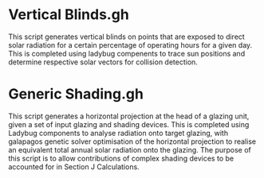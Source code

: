 # Vertical Blinds.gh
This script generates vertical blinds on points that are exposed to direct solar radiation for a certain percentage of operating hours for a given day. This is completed using ladybug compenents to trace sun positions and determine respective solar vectors for collision detection.
# Generic Shading.gh
This script generates a horizontal projection at the head of a glazing unit, given a set of input glazing and shading devices. This is completed using Ladybug components to analyse radiation onto target glazing, with galapagos genetic solver optimisation of the horizontal projection to realise an equivalent total annual solar radiation onto the glazing. The purpose of this script is to allow contributions of complex shading devices to be accounted for in Section J Calculations.
